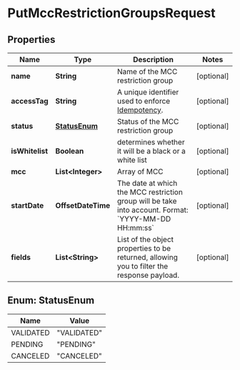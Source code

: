 

# PutMccRestrictionGroupsRequest


## Properties

| Name | Type | Description | Notes |
|------------ | ------------- | ------------- | -------------|
|**name** | **String** | Name of the MCC restriction group |  [optional] |
|**accessTag** | **String** | A unique identifier used to enforce [Idempotency](/guide/api-basics/idempotency.html).  |  [optional] |
|**status** | [**StatusEnum**](#StatusEnum) | Status of the MCC restriction group |  [optional] |
|**isWhitelist** | **Boolean** | determines whether it will be a black or a white list |  [optional] |
|**mcc** | **List&lt;Integer&gt;** | Array of MCC |  [optional] |
|**startDate** | **OffsetDateTime** | The date at which the MCC restriction group will be take into account.  Format: &#x60;YYYY-MM-DD HH:mm:ss&#x60;  |  [optional] |
|**fields** | **List&lt;String&gt;** | List of the object properties to be returned, allowing you to filter the response payload. |  [optional] |



## Enum: StatusEnum

| Name | Value |
|---- | -----|
| VALIDATED | &quot;VALIDATED&quot; |
| PENDING | &quot;PENDING&quot; |
| CANCELED | &quot;CANCELED&quot; |



